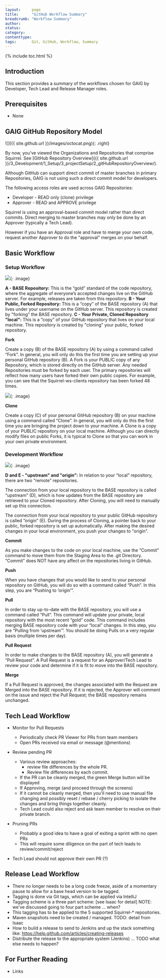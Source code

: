 ```yaml
---
layout:     page
title:      "GitHub Workflow Summary"
breadcrumb: "Workflow Summary"
author:
status:     
category:
contenttype:
tags:       Git, GitHub, Workflow, Summary
---
```


{% include toc.html %}

## Introduction

This section provides a summary of the workflows chosen for GAIG by  Developer, Tech Lead and Release Manager roles.

## Prerequisites

* None

## GAIG GitHub Repository Model

![]({{ site.github.url }}/images/octocat.png){: .right}

By now, you've viewed the Organizations and Repositories that comprise Squirrel.  See [GitHub Repository Overview]({{ site.github.url }}/3_Development/1_Setup/3_projectSetup/2_gitHubRepositoryOverview/).

Although GitHub can support direct commit of master branches in primary Repositories,
GAIG is not using such a direct commit model for developers.

The following access roles are used across GAIG Repositories:

 * Developer - READ only (clone) privilege
 * Approver - READ and APPROVE privilege

Squirrel is using an approval-based commit model rather than direct commits.
Direct merging to master branches may only be done by an Approver (typically a Tech Lead).

However if you have an Approval role and have to merge your own code,
request another Approver to do the "approval" merges on your behalf.

## Basic Workflow

### Setup Workflow

![](images/basicSetupWorkflow.png){: .image}


<span class="octicon octicon-repo" style="font-size: 40px"></span>

**A - BASE Repository:** This is the “gold” standard of the code repository, where the aggregate of everyone’s accepted changes live on
the GitHub server.  For example, releases are taken from this repository.
**B - Your Public, Forked Repository:** This is a “copy” of the BASE repository (A) that lives under your username on the GitHub server.  This repository
is created by "forking" the BASE repository.
**C - Your Private, Cloned Repository "local":** This is a “copy”  of your GitHub repository that lives on your local machine. This repository is created by "cloning"
your public, forked repository.

**Fork**

<span class="octicon octicon-repo-forked" style="font-size: 40px"></span>

Create a copy (B) of the BASE repository (A) by using a command called “Fork”.  In general, you will only do this the
first time you are setting up your personal GitHub repository (B). A Fork is your PUBLIC copy of any Repository, which
is stored directly on the GitHub server.  Any needed Repositories must be forked by each user.  The primary repositories
will reflect how many users have forked their own public copies.  For example, you can see that the Squirrel-ws-clients
repository has been forked 48 times.

![](images/forkedNumber.png){: .image}

**Clone**

<span class="octicon octicon-repo-clone" style="font-size: 40px"></span>

Create a copy (C) of your personal GitHub repository (B) on your machine using a command called “Clone”.  In general,
you will only do this the first time you are bringing the project down to your machine.  A Clone is a copy of your
PUBLIC repository on your local machine. Although you can directly modify files on public Forks, it is typical to
Clone so that you can work in your own private environment.

### Development Workflow

![](images/basicDevWorkflow.png){: .image}

**D and E - "upstream" and "origin":** In relation to your “local” repository, there are two “remote”
repositories.

The connection from your local repository to the BASE repository is called “upstream” (D), which is how
updates from the BASE repository are retrieved to your Cloned repository.  After Cloning, you will need to manually
set up this connection.

The connection from your local repository to your public GitHub repository is called “origin” (E). During the process of
Cloning, a pointer back to your public, forked repository is set up automatically. After making the desired changes in
your local environment, you push your changes to "origin".

**Commit**

<span class="octicon octicon-git-commit" style="font-size: 40px"></span>
As you make changes to the code on your local machine, use the 
“Commit” command to move them from the Staging Area to the .git Directory.  “Commit” 
does NOT have any affect on the repositories living in GitHub.

**Push**

<span class="octicon octicon-repo-push" style="font-size: 40px"></span>
When you have changes that you would like to send to your personal 
repository on GitHub, you will do so with a command called “Push”.  In this step, you 
are “Pushing to ‘origin’”. 

**Pull**

<span class="octicon octicon-repo-pull" style="font-size: 40px"></span>
In order to stay up-to-date with the BASE repository, you will use 
a command called “Pull”.  This command will update your private, local repository with 
the most recent “gold” code.  This command includes merging BASE repository code with 
your “local” changes.  In this step, you are “Pulling from ‘upstream’”.  You should be 
doing Pulls on a very regular basis (multiple times per day).

**Pull Request**

<span class="octicon octicon-git-pull-request" style="font-size: 40px"></span>
In order to make changes to the BASE repository (A), you will generate a “Pull Request”.  A
Pull Request is a request for an Approver/Tech Lead to review your code and determine if it
is fit to move into the BASE repository.

**Merge**

<span class="octicon octicon-git-merge" style="font-size: 40px"></span>
If a Pull Request is approved, the changes associated with the Request are Merged into the
BASE repository.  If it is rejected, the Approver will comment on the issue and reject the
Pull Request; the BASE repository remains unchanged.

## Tech Lead Workflow

 * Monitor for Pull Requests  
     * Periodically check PR Viewer for PRs from team members  
     * Open PRs received via email or message (@mentions)  
     
 * Review pending PR  
     * Various review approaches:
        * review file differences by the whole PR. 
        * Review file differences by each commit.  
     * If the PR can be cleanly merged, the green Merge button will be displayed  
     * If Approving, merge (and proceed through the screens)
     * If it cannot be cleanly merged, then you'll need to use manual file changing and possibly reset / rebase / cherry picking 
       to isolate the changes and bring things together cleanly.  
     * Tech Lead could also reject and ask team member to resolve on their private branch.  
 
  * Pruning PRs  
     * Probably a good idea to have a goal of exiting a sprint with no open PRs
     * This will require some diligence on the part of tech leads to review/commit/reject  

  * Tech Lead should not approve their own PR (?)
  
## Release Lead Workflow
  
  * There no longer needs to be a long code freeze, aside of a momentary pause to allow for a base head version 
    to be tagged.  
  * Tagging is done via Git tags, which can be applied via IntelliJ 
  * Tagging scheme is a three part scheme:  [see Isaac for detail]
    NOTE: we've discussed going to four part scheme ... when?
  * This tagging has to be applied to the 5 supported Squirrel-* repositories.  
  * Maven snapshots need to be created / managed.  TODO: detail from Isaac
  * How to build a release to send to Jenkins and up the stack
    something like: https://help.github.com/articles/creating-releases
  * Distribute the release to the appropriate system (Jenkins) ...
    TODO what else needs to happen?

## For Further Reading
  
* Links